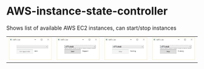# AWS-instance-state-controller
Shows list of available AWS EC2 instances, can start/stop instances

<table>

<tr>

<td>
<img src="./Screencaptures/1.png" />
</td>

<td>
<img src="./Screencaptures/Start.png" />
</td>

<td>
<img src="./Screencaptures/Pending.png" />
</td>

<td>
<img src="./Screencaptures/Stop.png" />
</td>

</tr>

</table>
